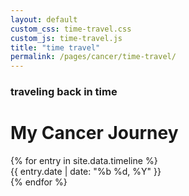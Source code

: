 ```yaml
---
layout: default
custom_css: time-travel.css
custom_js: time-travel.js
title: "time travel"
permalink: /pages/cancer/time-travel/
---
```


### traveling back in time

<div class="timeline-container">
  <h1>My Cancer Journey</h1>
  
  <div class="timeline">
    {% for entry in site.data.timeline %}
      <div class="timeline-entry" data-date="{{ entry.date }}">
        <div class="timeline-dot"></div>
        <div class="timeline-date">{{ entry.date | date: "%b %d, %Y" }}</div>
      </div>
    {% endfor %}
  </div>
</div>